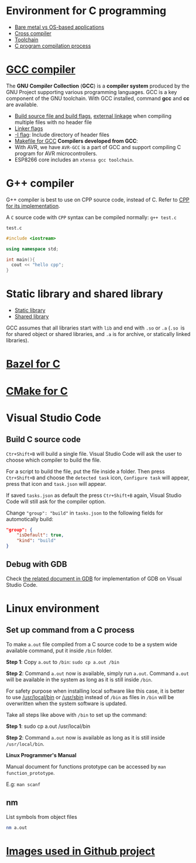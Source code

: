 # Environment for C programming

* [Bare metal vs OS-based applications](Build.md#fundamental-concepts)
* [Cross compiler](Build.md#cross-compiler)
* [Toolchain](Build.md#toolchain)
* [C program compilation process](Build.md#c-program-compilation-process)

# [GCC compiler](GCC%20compiler.md)
The **GNU Compiler Collection** (**GCC**) is a **compiler system** produced by the GNU Project supporting various programming languages. GCC is a key component of the GNU toolchain. With GCC installed, command **gcc** and **cc** are available.
* [Build source file and build flags](), [external linkage](GCC%20compiler.md#compile-with-multiple-files-when-there-is-no-header-file) when compiling multiple files with no header file
* [Linker flags](GCC%20compiler.md#linker-flags)
* [-I flag](GCC%20compiler.md#include-directory-of-header-files-with--i): Include directory of header files
* [Makefile for GCC](Makefile%20for%20GCC.md)
**Compilers developed from GCC**:
* With AVR, we have ``AVR-GCC`` is a part of GCC and support compiling C program for AVR microcontrollers.
* ESP8266 core includes an ``xtensa gcc toolchain``.
# G++ compiler

G++ compiler is best to use on CPP source code, instead of C. Refer to [CPP for its implementation](https://github.com/TranPhucVinh/Cplusplus/blob/master/README.md#g-compiler).

A ``C`` source code with ``CPP`` syntax can be compiled normally: ``g++ test.c``

``test.c``

```cpp
#include <iostream>

using namespace std;

int main(){
  cout << "hello cpp";
}
```

# Static library and shared library

* [Static library](Static%20library.md) 
* [Shared library](Shared%20library.md)

GCC assumes that all libraries start with ``lib`` and end with ``.so`` or ``.a`` (``.so ``is for shared object or shared libraries, and ``.a`` is for archive, or statically linked libraries).

# [Bazel for C](Bazel)
# [CMake for C](CMake)
# Visual Studio Code
## Build C source code

``Ctr+Shift+B`` will build a single file. Visual Studio Code will ask the user to choose which compiler to build the file.

For a script to build the file, put the file inside a folder. Then press ``Ctr+Shift+B`` and choose the ``detected task`` icon, ``Configure task`` will appear, press that icon and ``task.json`` will appear.

If saved ``tasks.json`` as default the press ``Ctr+Shift+B`` again, Visual Studio Code will still ask for the compiler option.

Change ``"group": "build"`` in ``tasks.json`` to the following fields for automotically build:

```json
"group": {
    "isDefault": true,
    "kind": "build"
}
```

## Debug with GDB

Check [the related document in GDB](GDB/Visual%20Studio%20Code.md) for implementation of GDB on Visual Studio Code.
# Linux environment

## Set up command from a C process

To make ``a.out`` file compiled from a C source code to be a system wide available command, put it inside ``/bin`` folder.

**Step 1**: Copy ``a.out`` to ``/bin``: ``sudo cp a.out /bin``

**Step 2**: Command ``a.out`` now is available, simply run ``a.out``. Command ``a.out`` will be available in the system as long as it is still inside ``/bin``.

For safety purpose when installing local software like this case, it is better to use [/usr/local/bin](https://github.com/TranPhucVinh/Linux-Shell/blob/master/Physical%20layer/File%20system/File%20hierarchy.md#usr) or [/usr/sbin](https://github.com/TranPhucVinh/Linux-Shell/blob/master/Physical%20layer/File%20system/File%20hierarchy.md#usr) instead of ``/bin`` as files in ``/bin`` will be overwritten when the system software is updated.

Take all steps like above with ``/bin`` to set up the command:

**Step 1**: sudo cp a.out /usr/local/bin

**Step 2**: Command ``a.out`` now is available as long as it is still inside ``/usr/local/bin``.

**Linux Programmer's Manual**

Manual document for functions prototype can be accessed by ``man function_prototype``.

E.g: ``man scanf``

## nm

List symbols from object files

```sh
nm a.out
```
# [Images used in Github project](Images)
